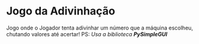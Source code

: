 # Jogo da Adivinhação
 Jogo onde o Jogador tenta adivinhar um número que a máquina escolheu, chutando valores até acertar!
 PS: _Usa a biblioteca **PySimpleGUI**_
